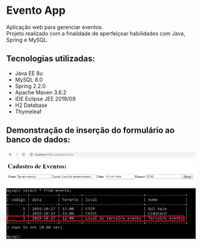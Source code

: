 # Evento App

Aplicação web para gerenciar eventos.  
Projeto realizado com a finalidade de aperfeiçoar habilidades com Java, Spring e MySQL.

## Tecnologias utilizadas:  
- Java EE 8u
- MySQL 8.0
- Spring 2.2.0
- Apache Maven 3.6.2
- IDE Eclipse JEE 2019/09
- H2 Database
- Thymeleaf

## Demonstração de inserção do formulário ao banco de dados:

![](Screenshots/ScreenShot_Web.png)  
![](Screenshots/Screenshot_MySQL_Example.png)  
